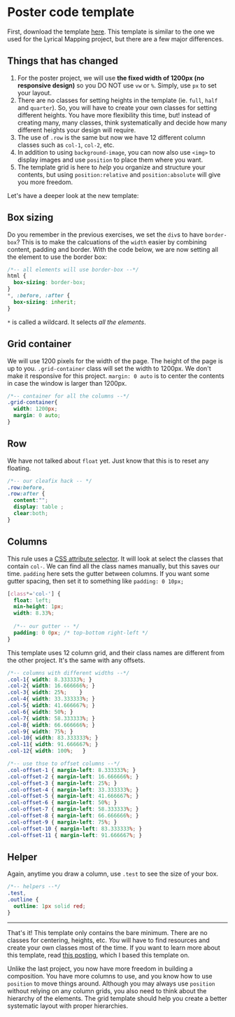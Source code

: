# Poster code template

First, download the template [here](../files/web-poster-code-template.zip). This template is similar to the one we used for the Lyrical Mapping project, but there are a few major differences. 

## Things that has changed

1. For the poster project, we will use **the fixed width of 1200px (no responsive design)** so you DO NOT use `vw` or `%`. Simply, use `px` to set your layout.
1. There are no classes for setting heights in the template (ie. `full`, `half` and `quarter`). So, you will have to create your own classes for setting different heights. You have more flexibility this time, but! instead of creating many, many classes, think systematically and decide how many different heights your design will require.
1. The use of `.row` is the same but now we have 12 different column classes such as `col-1`, `col-2`, etc.
1. In addition to using `background-image`, you can now also use `<img>` to display images and use `position` to place them where you want.
1. The template grid is here to *help* you organize and structure your contents, but using `position:relative` and `position:absolute` will give you more freedom.

Let's have a deeper look at the new template:


## Box sizing
Do you remember in the previous exercises, we set the `div`s to have  `border-box`? This is to make the calcuations of the `width` easier by combining content, padding and border. With the code below, we are now setting all the element to use the border box:

```css
/*-- all elements will use border-box --*/
html {
  box-sizing: border-box;
}
*, :before, :after {
  box-sizing: inherit; 
}
```

`*` is called a wildcard. It selects *all the elements*.

## Grid container
We will use 1200 pixels for the width of the page. The height of the page is up to you. `.grid-container` class will set the width to 1200px. We don't make it responsive for this project. `margin: 0 auto` is to center the contents in case the window is larger than 1200px.

```css
/*-- container for all the columns --*/
.grid-container{
  width: 1200px; 
  margin: 0 auto;
}
```

## Row
We have not talked about `float` yet. Just know that this is to reset any floating.
```css
/*-- our cleafix hack -- */ 
.row:before, 
.row:after {
  content:"";
  display: table ;
  clear:both;
}
```

## Columns
This rule uses a [CSS attribute selector](https://www.w3schools.com/css/css_attribute_selectors.asp). It will look at select the classes that contain `col-`. We can find all the class names manually, but this saves our time. `padding` here sets the gutter between columns. If you want some gutter spacing, then set it to something like `padding: 0 10px;`

```css
[class*='col-'] {
  float: left; 
  min-height: 1px; 
  width: 8.33%; 
    
  /*-- our gutter -- */
  padding: 0 0px; /* top-bottom right-left */
}
```

This template uses 12 column grid, and their class names are different from the other project. It's the same with any offsets.

```css
/*-- columns with different widths --*/
.col-1{ width: 8.333333%; }
.col-2{ width: 16.666666%; }
.col-3{ width: 25%;    }
.col-4{ width: 33.333333%; }
.col-5{ width: 41.666667%; }
.col-6{ width: 50%; }
.col-7{ width: 58.333333%; }
.col-8{ width: 66.666666%; }
.col-9{ width: 75%; }
.col-10{ width: 83.333333%; }
.col-11{ width: 91.666667%; }
.col-12{ width: 100%;   }

/*-- use thse to offset columns --*/
.col-offset-1 { margin-left: 8.333333%; }
.col-offset-2 { margin-left: 16.666666%; }
.col-offset-3 { margin-left: 25%; }
.col-offset-4 { margin-left: 33.333333%; }
.col-offset-5 { margin-left: 41.666667%; }
.col-offset-6 { margin-left: 50%; }
.col-offset-7 { margin-left: 58.333333%; }
.col-offset-8 { margin-left: 66.666666%; }
.col-offset-9 { margin-left: 75%; }
.col-offset-10 { margin-left: 83.333333%; }
.col-offset-11 { margin-left: 91.666667%; }
```

## Helper
Again, anytime you draw a column, use `.test` to see the size of your box.

```css
/*-- helpers --*/
.test,
.outline {
  outline: 1px solid red; 
}
```

----
That's it! This template only contains the bare minimum. There are no classes for centering, heights, etc. *You* will have to find resources and create your own classes most of the time. If you want to learn more about this template, read [this posting](http://j4n.co/blog/Creating-your-own-css-grid-system), which I based this template on.

Unlike the last project, you now have more freedom in building a composition. You have more columns to use, and you know how to use `position` to move things around. Although you may always use `position` without relying on any column grids, you also need to think about the hierarchy of the elements. The grid template should help you create a better systematic layout with proper hierarchies.
